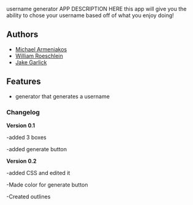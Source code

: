 username generator
APP DESCRIPTION HERE
this app will give you the ability to chose your username based off of what you enjoy doing!
## Authors

- [Michael Armeniakos](http://link-to-website-here/)
- [William Roeschlein](http://link-to-website-here/)
- [Jake Garlick](http://link-to-website-here/)

## Features

- generator that generates a username

### Changelog

**Version 0.1**

-added 3 boxes

-added generate button

**Version 0.2**

-added CSS and edited it

-Made color for generate button

-Created outlines
